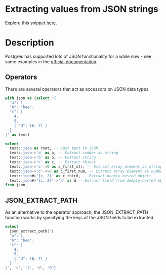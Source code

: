 # Extracting values from JSON strings

Explore this snippet [here](https://count.co/n/sL7bEFcg11Z?vm=e).

# Description
Postgres has supported lots of JSON functionality for a while now - see some examples in the [official documentation](https://www.postgresql.org/docs/current/functions-json.html).
## Operators
There are several operators that act as accessors on JSON data types

```sql
with json as (select '{
  "a": 1,
  "b": "bee",
  "c": [
    4,
    5,
    { "d": [6, 7] }
  ]
}' as text)

select
  text::json as root, -- Cast text to JSON
  text::json->'a' as a, -- Extract number as string
  text::json->'b' as b, -- Extract string
  text::json->'c' as c, -- Extract object
  text::json->'c'->0 as c_first_str, -- Extract array element as string
  text::json->'c'->>0 as c_first_num, -- Extract array element as number
  text::json#>'{c, 2}' as c_third, -- Extract deeply-nested object
  text::json#>'{c, 2}'->'d' as d -- Extract field from deeply-nested object
from json
```


## JSON_EXTRACT_PATH
As an alternative to the operator approach, the JSON_EXTRACT_PATH function works by specifying the keys of the JSON fields to be extracted:

```sql
select
  json_extract_path('{
  "a": 1,
  "b": "bee",
  "c": [
    4,
    5,
    { "d": [6, 7] }
  ]
}', 'c', '2', 'd', '0')
```